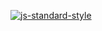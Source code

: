 [![js-standard-style](https://img.shields.io/badge/code%20style-standard-brightgreen.svg)](http://standardjs.com/)